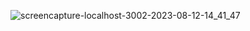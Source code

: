 ![screencapture-localhost-3002-2023-08-12-14_41_47](https://github.com/KamakshiOjha/My-Portfolio-website/assets/114620432/ee9ef3e5-9742-46b3-984c-654519fad5d3)
